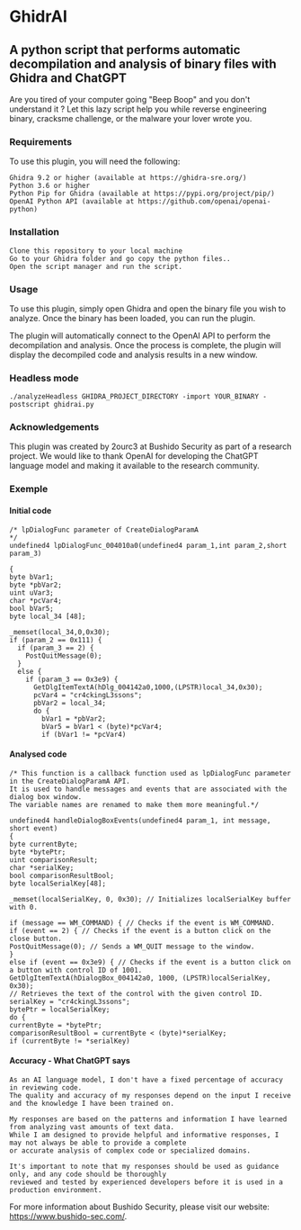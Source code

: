 # GhidrAI
## A python script that performs automatic decompilation and analysis of binary files with Ghidra and ChatGPT

Are you tired of your computer going "Beep Boop" and you don't understand it ? Let this lazy script help you while reverse engineering
binary, cracksme challenge, or the malware your lover wrote you.

### Requirements

To use this plugin, you will need the following:

    Ghidra 9.2 or higher (available at https://ghidra-sre.org/)
    Python 3.6 or higher
    Python Pip for Ghidra (available at https://pypi.org/project/pip/)
    OpenAI Python API (available at https://github.com/openai/openai-python)

### Installation

    Clone this repository to your local machine
    Go to your Ghidra folder and go copy the python files..
    Open the script manager and run the script.

### Usage

To use this plugin, simply open Ghidra and open the binary file you wish to analyze. Once the binary has been loaded, you can run the plugin.

The plugin will automatically connect to the OpenAI API to perform the decompilation and analysis. Once the process is complete, the plugin will display the decompiled code and analysis results in a new window.

### Headless mode

    ./analyzeHeadless GHIDRA_PROJECT_DIRECTORY -import YOUR_BINARY -postscript ghidrai.py

### Acknowledgements

This plugin was created by 2ourc3 at Bushido Security as part of a research project. We would like to thank OpenAI for developing the ChatGPT language model and making it available to the research community.

### Exemple 
#### Initial code
    /* lpDialogFunc parameter of CreateDialogParamA
    */
    undefined4 lpDialogFunc_004010a0(undefined4 param_1,int param_2,short param_3)
    
    {
    byte bVar1;
    byte *pbVar2;
    uint uVar3;
    char *pcVar4;
    bool bVar5;
    byte local_34 [48];
      
    _memset(local_34,0,0x30);
    if (param_2 == 0x111) {
      if (param_3 == 2) {
        PostQuitMessage(0);
      }
      else {
        if (param_3 == 0x3e9) {
          GetDlgItemTextA(hDlg_004142a0,1000,(LPSTR)local_34,0x30);
          pcVar4 = "cr4ckingL3ssons";
          pbVar2 = local_34;
          do {
            bVar1 = *pbVar2;
            bVar5 = bVar1 < (byte)*pcVar4;
            if (bVar1 != *pcVar4)

#### Analysed code

    /* This function is a callback function used as lpDialogFunc parameter in the CreateDialogParamA API. 
    It is used to handle messages and events that are associated with the dialog box window. 
    The variable names are renamed to make them more meaningful.*/
    
    undefined4 handleDialogBoxEvents(undefined4 param_1, int message, short event)
    {
    byte currentByte;
    byte *bytePtr;
    uint comparisonResult;
    char *serialKey;
    bool comparisonResultBool;
    byte localSerialKey[48];
    
    _memset(localSerialKey, 0, 0x30); // Initializes localSerialKey buffer with 0.
    
    if (message == WM_COMMAND) { // Checks if the event is WM_COMMAND.
    if (event == 2) { // Checks if the event is a button click on the close button.
    PostQuitMessage(0); // Sends a WM_QUIT message to the window.
    }
    else if (event == 0x3e9) { // Checks if the event is a button click on a button with control ID of 1001.
    GetDlgItemTextA(hDialogBox_004142a0, 1000, (LPSTR)localSerialKey, 0x30); 
    // Retrieves the text of the control with the given control ID.
    serialKey = "cr4ckingL3ssons";
    bytePtr = localSerialKey;
    do {
    currentByte = *bytePtr;
    comparisonResultBool = currentByte < (byte)*serialKey;
    if (currentByte != *serialKey)
    
#### Accuracy - What ChatGPT says

    As an AI language model, I don't have a fixed percentage of accuracy in reviewing code. 
    The quality and accuracy of my responses depend on the input I receive and the knowledge I have been trained on.
      
    My responses are based on the patterns and information I have learned from analyzing vast amounts of text data. 
    While I am designed to provide helpful and informative responses, I may not always be able to provide a complete
    or accurate analysis of complex code or specialized domains.
    
    It's important to note that my responses should be used as guidance only, and any code should be thoroughly 
    reviewed and tested by experienced developers before it is used in a production environment.

For more information about Bushido Security, please visit our website: https://www.bushido-sec.com/.
